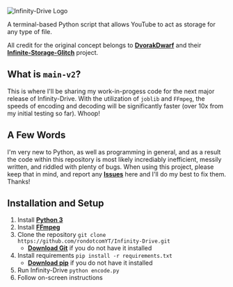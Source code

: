 <picture>
  <source media="(prefers-color-scheme: dark)" srcset="https://user-images.githubusercontent.com/124475503/227062194-11a2e228-61ef-4fe7-a6c7-1a0ebba8f417.png">
  <source media="(prefers-color-scheme: light)" srcset="https://user-images.githubusercontent.com/124475503/227062235-ef1eaff8-238a-40e1-955b-4b2a9880d6dd.png">
  <img alt="Infinity-Drive Logo" src="https://user-images.githubusercontent.com/124475503/227062235-ef1eaff8-238a-40e1-955b-4b2a9880d6dd.png">
</picture>

A terminal-based Python script that allows YouTube to act as storage for any type of file.

All credit for the original concept belongs to [**DvorakDwarf**](https://github.com/DvorakDwarf) and their [**Infinite-Storage-Glitch**](https://github.com/DvorakDwarf/Infinite-Storage-Glitch) project.

## What is `main-v2`?
This is where I'll be sharing my work-in-progess code for the next major release of Infinity-Drive. With the utilization of `joblib` and `FFmpeg`, the speeds of encoding and decoding will be significantly faster (over 10x from my initial testing so far). Whoop!

## A Few Words
I'm very new to Python, as well as programming in general, and as a result the code within this repository is most likely incrediably inefficient, messily written, and riddled with plenty of bugs. When using this project, please keep that in mind, and report any [**Issues**](https://github.com/rondotcomYT/Infinity-Drive/issues) here and I'll do my best to fix them. Thanks!

## Installation and Setup

1. Install [**Python 3**](https://www.python.org/downloads/)
2. Install [**FFmpeg**](https://ffmpeg.org/download.html)
3. Clone the repository `git clone https://github.com/rondotcomYT/Infinity-Drive.git`
   - [**Download Git**](https://github.com/git-guides/install-git) if you do not have it installed
4. Install requirements `pip install -r requirements.txt`
   - [**Download pip**](https://pip.pypa.io/en/stable/installation/) if you do not have it installed
5. Run Infinity-Drive `python encode.py`
6. Follow on-screen instructions
